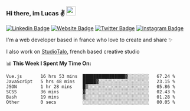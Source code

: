 ### Hi there, im Lucas ✌️ <img src="https://media.giphy.com/media/hvRJCLFzcasrR4ia7z/giphy.gif" width="25px">
[![Linkedin Badge](https://img.shields.io/badge/-LinkedIn-0e76a8?style=flat-square&logo=Linkedin&logoColor=white)](https://www.linkedin.com/in/lucasbellier/)
[![Website Badge](https://img.shields.io/badge/Website-3b5998?style=flat-square&logo=google-chrome&logoColor=white)](https://lucasblr.fr)
[![Twitter Badge](https://img.shields.io/badge/-Twitter-00acee?style=flat-square&logo=Twitter&logoColor=white)](https://twitter.com/ImJustLucas_)
[![Instagram Badge](https://img.shields.io/badge/-Instagram-e4405f?style=flat-square&logo=Instagram&logoColor=white)](https://instagram.com/luuucas.blr/)

I'm a web developer based in france who love to create and share ✨

I also work on [StudioTalo](https://talodev.fr), french based creative studio

📊 **This Week I Spent My Time On:**
<!--START_SECTION:waka-->

```text
Vue.js       16 hrs 53 mins  ████████████████▓░░░░░░░░   67.24 %
JavaScript   5 hrs 48 mins   █████▓░░░░░░░░░░░░░░░░░░░   23.15 %
JSON         1 hr 28 mins    █▒░░░░░░░░░░░░░░░░░░░░░░░   05.86 %
SCSS         36 mins         ▓░░░░░░░░░░░░░░░░░░░░░░░░   02.43 %
Bash         19 mins         ▒░░░░░░░░░░░░░░░░░░░░░░░░   01.28 %
Other        0 secs          ░░░░░░░░░░░░░░░░░░░░░░░░░   00.05 %
```

<!--END_SECTION:waka-->
